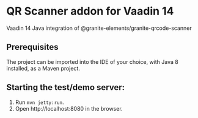 # QR Scanner addon for Vaadin 14

Vaadin 14 Java integration of @granite-elements/granite-qrcode-scanner

## Prerequisites
The project can be imported into the IDE of your choice, with Java 8 installed, as a Maven project.

## Starting the test/demo server:
1. Run `mvn jetty:run`.
2. Open http://localhost:8080 in the browser.
